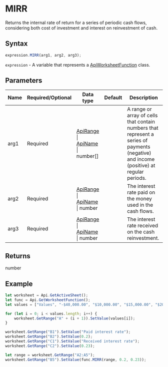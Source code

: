 # MIRR

Returns the internal rate of return for a series of periodic cash flows, considering both cost of investment and interest on reinvestment of cash.

## Syntax

```javascript
expression.MIRR(arg1, arg2, arg3);
```

`expression` - A variable that represents a [ApiWorksheetFunction](../ApiWorksheetFunction.md) class.

## Parameters

| **Name** | **Required/Optional** | **Data type** | **Default** | **Description** |
| ------------- | ------------- | ------------- | ------------- | ------------- |
| arg1 | Required | [ApiRange](../../ApiRange/ApiRange.md) \| [ApiName](../../ApiName/ApiName.md) \| number[] |  | A range or array of cells that contain numbers that represent a series of payments (negative) and income (positive) at regular periods. |
| arg2 | Required | [ApiRange](../../ApiRange/ApiRange.md) \| [ApiName](../../ApiName/ApiName.md) \| number |  | The interest rate paid on the money used in the cash flows. |
| arg3 | Required | [ApiRange](../../ApiRange/ApiRange.md) \| [ApiName](../../ApiName/ApiName.md) \| number |  | The interest rate received on the cash reinvestment. |

## Returns

number

## Example



```javascript editor-xlsx
let worksheet = Api.GetActiveSheet();
let func = Api.GetWorksheetFunction();
let values = ["Values", "-$40,000.00", "$10,000.00", "$15,000.00", "$20,000.00"];

for (let i = 0; i < values.length; i++) {
    worksheet.GetRange("A" + (i + 1)).SetValue(values[i]);
}

worksheet.GetRange("B1").SetValue("Paid interest rate");
worksheet.GetRange("B2").SetValue(0.2);
worksheet.GetRange("C1").SetValue("Received interest rate");
worksheet.GetRange("C2").SetValue(0.23);

let range = worksheet.GetRange("A2:A5");
worksheet.GetRange("B5").SetValue(func.MIRR(range, 0.2, 0.23));
```
